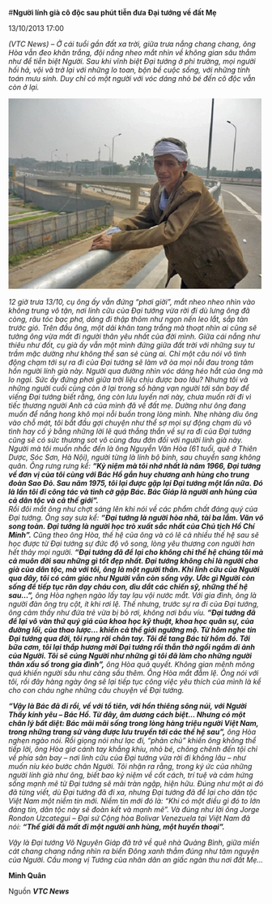 <!--
title: Người lính già cô độc sau phút tiễn đưa Đại tướng về đất Mẹ
author: Tich Ky
-->

#**Người lính già cô độc sau phút tiễn đưa Đại tướng về đất Mẹ**

13/10/2013 17:00 

*(VTC News) – Ở cái tuổi gần đất xa trời, giữa trưa nắng chang chang, ông Hòa vẫn đeo khăn trắng, đội nắng nheo mắt nhìn về không gian sâu thẳm như để tiễn biệt Người.
Sau khi vĩnh biệt Đại tướng ở phi trường, mọi người hối hả, vội vã trở lại với những lo toan, bộn bề cuộc sống, với những tính toán mưu sinh. Duy chỉ có một người với vóc dáng nhỏ bé đến cô độc vẫn còn ở lại.*

![](vng-chuyen-nguoi-linh-gia-2.jpg)

*12 giờ trưa 13/10, cụ ông ấy vẫn đứng “phơi giời”, mắt nheo nheo nhìn vào không trung vô tận, nơi linh cữu của Đại tướng vừa rời đi dù lưng ông đã còng, râu tóc bạc phơ, dáng đi thập thõm như ngọn nến leo lắt, sắp tàn trước gió. 
Trên đầu ông, một dải khăn tang trắng mà thoạt nhìn ai cũng sẽ tưởng ông vừa mất đi người thân yêu nhất của đời mình. 
Giữa cái nắng như thiêu như đốt, cụ già ấy vẫn một mình đứng giữa đất trời với những suy tư trầm mặc dường như không thể san sẻ cùng ai. Chỉ một câu nói vô tình động chạm tới sự ra đi của Đại tướng sẽ làm vỡ òa mọi nỗi đau trong tâm hồn người lính già này.*
*Người qua đường nhìn vóc dáng héo hắt của ông mà lo ngại. Sức ấy đứng phơi giữa trời liệu chịu được bao lâu? Nhưng tôi và những người cuối cùng còn ở lại trong số hàng vạn người tới sân bay để viếng Đại tướng biết rằng, ông còn lưu luyến nơi này, chưa muốn rời đi vì tiếc thương người Anh cả của mình đã về đất mẹ. Dường như ông đang muốn để nắng hong khô mọi nỗi buồn trong lòng mình.
Nhẹ nhàng dìu ông vào chỗ mát, tôi bắt đầu gợi chuyện như thể sợ mọi sự động chạm dù vô tình hay cố ý bằng những lời lẽ quá thẳng thắn về sự ra đi của Đại tướng cũng sẽ có sức thương sot vô cùng đau đớn đối với người lính già này. Người mà tôi muốn nhắc đến là ông Nguyễn Văn Hòa (61 tuổi, quê ở Thiên Dược, Sóc Sơn, Hà Nội), người từng là lính bộ binh, sau chuyển sang không quân. Ông rưng rưng kể: **“Kỷ niệm mà tôi nhớ nhất là năm 1966, Đại tướng về đơn vị của tôi cùng với Bác Hồ gắn huy chương anh hùng cho trung đoàn Sao Đỏ. Sau năm 1975, tôi lại được gặp lại Đại tướng một lần nữa. Đó là lần tôi đi công tác và tình cờ gặp Bác. Bác Giáp là người anh hùng của cả dân tộc và cả thế giới”.***  
*Rồi đôi mắt ông như chợt sáng lên khi nói về các phẩm chất đáng quý của Đại tướng. Ông say sưa kể: **“Đại tướng là người hòa nhã, tài ba lắm. Văn võ song toàn. Đại tướng là người học trò xuất sắc nhất của Chủ tịch Hồ Chí Minh”.**
Cũng theo ông Hòa, thế hệ của ông và có lẽ cả nhiều thế hệ sau sẽ học được từ Đại tướng sự đức độ vô song, lòng yêu thương con người hơn hết thảy mọi người. 
**“Đại tướng đã để lại cho không chỉ thế hệ chúng tôi mà cả muôn đời sau những gì tốt đẹp nhất. Đại tướng không chỉ là người cha già của dân tộc, mà với tôi, ông là một người thân. Khi linh cữu của Người qua đây, tôi có cảm giác như Người vẫn còn sống vậy. Ước gì Người còn sống để tiếp tục răn dạy cháu con, dìu dắt các chiến sỹ, những thế hệ sau…”,** ông Hòa nghẹn ngào lấy tay lau vội nước mắt. 
Với gia đình, ông là người đàn ông trụ cột, ít khi rơi lệ. Thế nhưng, trước sự ra đi của Đại tướng, ông cảm thấy như đứa trẻ vừa bị bỏ rơi, không nơi bấu víu. 
**“Đại tướng đã để lại vô vàn thứ quý giá của khoa học kỹ thuật, khoa học quân sự, của đường lối, của thao lược… khiến cả thế giới ngưỡng mộ. Từ hôm nghe tin Đại tướng qua đời, tôi rụng rời chân tay. Tôi để tang Bác từ hôm đó. Tới bữa cơm, tôi lại thắp hương mời Đại tướng rồi thẫn thờ ngồi ngắm di ảnh của Người. Tôi sẽ cúng Người như những gì tôi đã làm cho những người thân xấu số trong gia đình”,** ông Hòa quả quyết.
Không gian mênh mông quá khiến người sầu như càng sầu thêm. Ông Hòa mắt đẫm lệ. Ông nói với tôi, rồi đây hàng ngày ông sẽ lại tiếp tục công việc yêu thích của mình là kể cho con cháu nghe những câu chuyện về Đại tướng.*

***“Vậy là Bác đã đi rồi, về với tổ tiên, với hồn thiêng sông núi, với Người Thầy kính yêu – Bác Hồ. Từ đây, âm dương cách biệt…
Nhưng có một chân lý bất diệt: Bác mãi mãi sống trong lòng hàng triệu người Việt Nam, trong những trang sử vàng được lưu truyền tới các thế hệ sau”,** ông Hòa nghẹn ngào nói.
Rồi giọng nói như lạc đi, “phản chủ” khiến ông không thể tiếp lời, ông Hòa giơ cánh tay khẳng khiu, nhỏ bé, chông chênh đến tội chỉ về phía sân bay – nơi linh cữu của Đại tướng vừa rời đi không lâu – như muốn níu kéo bước chân Người. 
Tôi nhận ra rằng, trong ký ức của những người lính già như ông, biết bao kỷ niệm về cốt cách, trí tuệ và cảm hứng sống mạnh mẽ từ Đại tướng sẽ mãi tràn ngập, hiện hữu.
Đúng như một ai đó đã từng viết, dù Đại tướng đã đi xa, nhưng Đại tướng đã để lại cho dân tộc Việt Nam một niềm tin mới. Niềm tin mới đó là: “Khi có một điều gì đó to lớn đáng tin, dân tộc này sẽ đoàn kết và mạnh mẽ”.
Và đúng như lời ông Jorge Rondon Uzcategui – Đại sứ Cộng hòa Bolivar Venezuela tại Việt Nam đã nói: **“Thế giới đã mất đi một người anh hùng, một huyền thoại”.***

*Vậy là Đại tướng Võ Nguyên Giáp đã trở về quê nhà Quảng Bình, giữa miền cát chang chang nắng nhìn ra biển Đông xanh thẳm đúng như tâm nguyện của Người.
Cầu mong vị Tướng của nhân dân an giấc ngàn thu nơi đất Mẹ…*

**Minh Quân**  

Nguồn ***VTC News***
   
